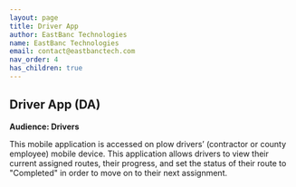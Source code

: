 ```yaml
---
layout: page
title: Driver App
author: EastBanc Technologies
name: EastBanc Technologies
email: contact@eastbanctech.com
nav_order: 4
has_children: true
---
```


## Driver App (DA) <a name="-Driver-App"></a>
**Audience: Drivers**

This mobile application is accessed on plow drivers’ (contractor or county employee) mobile device. This application allows drivers to view their current assigned routes, their progress, and set the status of their route to "Completed" in order to move on to their next assignment.
